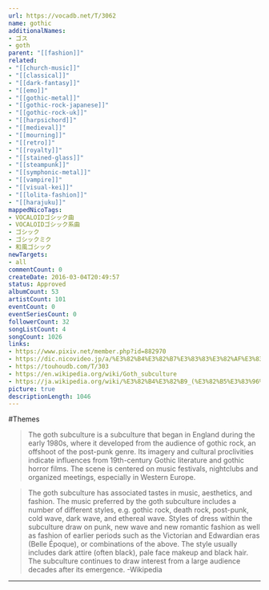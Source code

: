 ```yaml
---
url: https://vocadb.net/T/3062
name: gothic
additionalNames: 
- ゴス
- goth
parent: "[[fashion]]"
related:
- "[[church-music]]"
- "[[classical]]"
- "[[dark-fantasy]]"
- "[[emo]]"
- "[[gothic-metal]]"
- "[[gothic-rock-japanese]]"
- "[[gothic-rock-uk]]"
- "[[harpsichord]]"
- "[[medieval]]"
- "[[mourning]]"
- "[[retro]]"
- "[[royalty]]"
- "[[stained-glass]]"
- "[[steampunk]]"
- "[[symphonic-metal]]"
- "[[vampire]]"
- "[[visual-kei]]"
- "[[lolita-fashion]]"
- "[[harajuku]]"
mappedNicoTags:
- VOCALOIDゴシック曲
- VOCALOIDゴシック系曲
- ゴシック
- ゴシックミク
- 和風ゴシック
newTargets:
- all
commentCount: 0
createDate: 2016-03-04T20:49:57
status: Approved
albumCount: 53
artistCount: 101
eventCount: 0
eventSeriesCount: 0
followerCount: 32
songListCount: 4
songCount: 1026
links: 
- https://www.pixiv.net/member.php?id=882970
- https://dic.nicovideo.jp/a/%E3%82%B4%E3%82%B7%E3%83%83%E3%82%AF%E3%83%9F%E3%82%AF
- https://touhoudb.com/T/303
- https://en.wikipedia.org/wiki/Goth_subculture
- https://ja.wikipedia.org/wiki/%E3%82%B4%E3%82%B9_(%E3%82%B5%E3%83%96%E3%82%AB%E3%83%AB%E3%83%81%E3%83%A3%E3%83%BC)
picture: true
descriptionLength: 1046
---
```


#Themes

> The goth subculture is a subculture that began in England during the early 1980s, where it developed from the audience of gothic rock, an offshoot of the post-punk genre.
Its imagery and cultural proclivities indicate influences from 19th-century Gothic literature and gothic horror films. The scene is centered on music festivals, nightclubs and organized meetings, especially in Western Europe.

> The goth subculture has associated tastes in music, aesthetics, and fashion. The music preferred by the goth subculture includes a number of different styles, e.g. gothic rock, death rock, post-punk, cold wave, dark wave, and ethereal wave. 
Styles of dress within the subculture draw on punk, new wave and new romantic fashion as well as fashion of earlier periods such as the Victorian and Edwardian eras (Belle Époque), or combinations of the above.
The style usually includes dark attire (often black), pale face makeup and black hair. The subculture continues to draw interest from a large audience decades after its emergence. 
-Wikipedia

---


